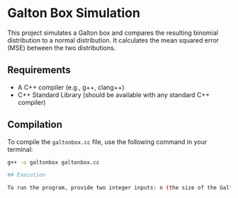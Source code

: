 # Galton Box Simulation

This project simulates a Galton box and compares the resulting binomial distribution to a normal distribution. It calculates the mean squared error (MSE) between the two distributions.

## Requirements

- A C++ compiler (e.g., g++, clang++)
- C++ Standard Library (should be available with any standard C++ compiler)

## Compilation

To compile the `galtonbox.cc` file, use the following command in your terminal:

```bash
g++ -o galtonbox galtonbox.cc

## Execution

To run the program, provide two integer inputs: n (the size of the Galton box) and N (the number of balls dropped).
